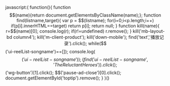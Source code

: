 javascript:(
    function(){
        function $$(name){return document.getElementsByClassName(name);};
        function find(listname,target){
            var p = $$(listname);
            for(i=0;i<p.length;i++)
                if(p[i].innerHTML==target)
                    return p[i];
            return null;
        }
        function kill(name){
            r=$$(name)[0];
            console.log(r);
            if(r!=undefined)
                r.remove();
        }
        kill('mb-layout-bd column4');
        kill('m-client-product');
        kill('down-mobile');
        find('text','播放记录').click();
        while($$('ui-reelList-songname')==[]);
        console.log($$('ui-reelList-songname'));
        (find('ui-reelList-songname','The Reluctant Heroes')).click();
        $$('wg-button')[1].click();
        $$('pause-ad-close')[0].click();
        document.getElementById('toptip').remove();
    }
)()
